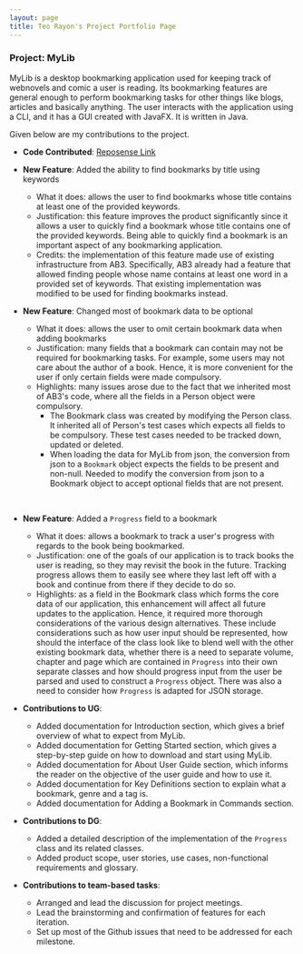 ```yaml
---
layout: page
title: Teo Rayon's Project Portfolio Page
---
```


### Project: MyLib

MyLib is a desktop bookmarking application used for keeping track of webnovels and comic a user is reading. Its bookmarking features are general enough to perform bookmarking tasks for other things like blogs, articles and basically anything. The user interacts with the application using a CLI, and it has a GUI created with JavaFX. It is written in Java.

Given below are my contributions to the project.
* **Code Contributed**: [Reposense Link](https://nus-cs2103-ay2223s2.github.io/tp-dashboard/?search=CS2103T-T13-4&sort=groupTitle&sortWithin=title&timeframe=commit&mergegroup=&groupSelect=groupByRepos&breakdown=true&checkedFileTypes=docs~functional-code~test-code~other&since=2023-02-17&tabOpen=true&tabType=authorship&tabAuthor=NoyaRoeT&tabRepo=AY2223S2-CS2103T-T13-4%2Ftp%5Bmaster%5D&authorshipIsMergeGroup=false&authorshipFileTypes=docs~functional-code~test-code&authorshipIsBinaryFileTypeChecked=false&authorshipIsIgnoredFilesChecked=false)

* **New Feature**: Added the ability to find bookmarks by title using keywords
  * What it does: allows the user to find bookmarks whose title contains at least one of the provided keywords.
  * Justification: this feature improves the product significantly since it allows a user to quickly find a bookmark whose title contains one of the provided keywords. Being able to quickly find a bookmark is an important aspect of any bookmarking application.
  * Credits: the implementation of this feature made use of existing infrastructure from AB3. Specifically, AB3 already had a feature that allowed finding people whose name contains at least one word in a provided set of keywords. That existing implementation was modified to be used for finding bookmarks instead.

* **New Feature**: Changed most of bookmark data to be optional
  * What it does: allows the user to omit certain bookmark data when adding bookmarks
  * Justification: many fields that a bookmark can contain may not be required for bookmarking tasks. For example, some users may not care about the author of a book. Hence, it is more convenient for the user if only certain fields were made compulsory.
  * Highlights:  many issues arose due to the fact that we inherited most of AB3's code, where all the fields in a Person object were compulsory.
    * The Bookmark class was created by modifying the Person class. It inherited all of Person's test cases which expects all fields to be compulsory. These test cases needed to be tracked down, updated or deleted. 
    * When loading the data for MyLib from json, the conversion from json to a `Bookmark` object expects the fields to be present and non-null. Needed to modify the conversion from json to a Bookmark object to accept optional fields that are not present. 
<br/>

* **New Feature**: Added a `Progress` field to a bookmark
  * What it does: allows a bookmark to track a user's progress with regards to the book being bookmarked.
  * Justification: one of the goals of our application is to track books the user is reading, so they may revisit the book in the future. Tracking progress allows them to easily see where they last left off with a book and continue from there if they decide to do so.
  * Highlights: as a field in the Bookmark class which forms the core data of our application, this enhancement will affect all future updates to the application. Hence, it required more thorough considerations of the various design alternatives. These include considerations such as how user input should be represented, how should the interface of the class look like to blend well with the other existing bookmark data, whether there is a need to separate volume, chapter and page which are contained in `Progress` into their own separate classes and how should progress input from the user be parsed and used to construct a `Progress` object. There was also a need to consider how `Progress` is adapted for JSON storage.

* **Contributions to UG**:
  * Added documentation for Introduction section, which gives a brief overview of what to expect from MyLib.
  * Added documentation for Getting Started section, which gives a step-by-step guide on how to download and start using MyLib.
  * Added documentation for About User Guide section, which informs the reader on the objective of the user guide and how to use it.
  * Added documentation for Key Definitions section to explain what a bookmark, genre and a tag is.
  * Added documentation for Adding a Bookmark in Commands section.

* **Contributions to DG**:
  * Added a detailed description of the implementation of the `Progress` class and its related classes.
  * Added product scope, user stories, use cases, non-functional requirements and glossary.

* **Contributions to team-based tasks**:
  * Arranged and lead the discussion for project meetings.
  * Lead the brainstorming and confirmation of features for each iteration.
  * Set up most of the Github issues that need to be addressed for each milestone.
